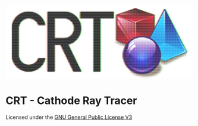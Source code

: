 ![Logo](res/logo/logo.png)

# CRT - Cathode Ray Tracer

Licensed under the [GNU General Public License V3](http://www.gnu.org/licenses/)